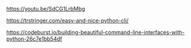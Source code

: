 https://youtu.be/SdCG1LrbMbg

https://trstringer.com/easy-and-nice-python-cli/

https://codeburst.io/building-beautiful-command-line-interfaces-with-python-26c7e1bb54df


